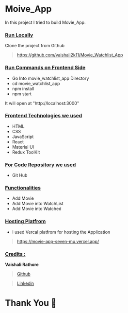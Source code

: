 # Moive_App  &nbsp;   &nbsp;   &nbsp;   &nbsp;   &nbsp; &nbsp;   &nbsp;   &nbsp;   &nbsp;   &nbsp; &nbsp;   &nbsp;   &nbsp;   &nbsp;   &nbsp; &nbsp;   &nbsp;   &nbsp;   &nbsp;   &nbsp;  &nbsp;   &nbsp;    &nbsp;   &nbsp;   &nbsp;   &nbsp;


In this project I tried to build Movie_App.

<div style='page-break-after: always'></div>

### <u>Run Locally</u>

Clone the project from Github

> <a href="https://github.com/vaishali2k11/Movie_Watchlist_App
" target="_blank">https://github.com/vaishali2k11/Movie_Watchlist_App
</a>

### <u>Run Commands on Frontend Side</u>

- Go Into movie_watchlist_app Directory
- cd movie_watchlist_app
- npm install
- npm start

It will open at "http://localhost:3000"

### <u>Frontend Technologies we used</u>

- HTML
- CSS
- JavaScript
- React
- Material UI
- Redux ToolKit

### <u>For Code Repository we used</u>

- Git Hub

<div style='page-break-after: always'></div>

### <u>Functionalities</u>

- Add Movie
- Add Movie into WatchList
- Add Movie into Watched
  
<div style='page-break-after: always'></div>

### <u>Hosting Platfrom</u>

- I used Vercal platfrom for hosting the Application

> <a href="https://movie-app-seven-mu.vercel.app/" target="_blank">https://movie-app-seven-mu.vercel.app/</a>

<div style='page-break-after: always'></div>

### <u>Credits :</u>

<b>Vaishali Rathore</b>

> <a href="https://github.com/vaishali2k11" target="_blank">Github</a>

> <a href="https://www.linkedin.com/in/vaishali-rathore-1b67021b8" target="_blank">Linkedin</a>

# Thank You :sparkling_heart:
